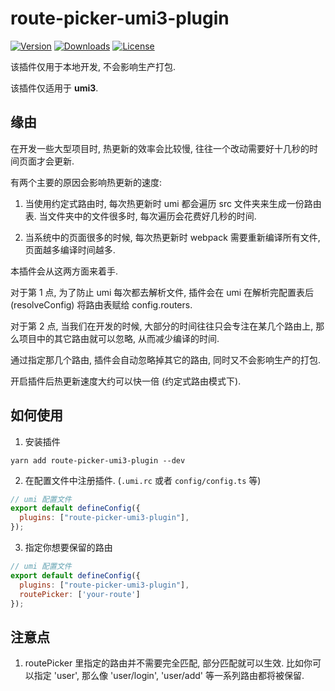# route-picker-umi3-plugin
<p>
  <a href="https://www.npmjs.com/package/route-picker-umi3-plugin"><img src="https://badgen.net/npm/v/route-picker-umi3-plugin" alt="Version" /></a>
  <a href="https://www.npmjs.com/package/route-picker-umi3-plugin"><img src="https://badgen.net/npm/dm/route-picker-umi3-plugin" alt="Downloads" /></a>
  <a href="https://www.npmjs.com/package/route-picker-umi3-plugin"><img src="https://badgen.net/npm/license/route-picker-umi3-plugin" alt="License" /></a>
</p>

该插件仅用于本地开发, 不会影响生产打包.

该插件仅适用于 **umi3**.

## 缘由
在开发一些大型项目时, 热更新的效率会比较慢, 往往一个改动需要好十几秒的时间页面才会更新.

有两个主要的原因会影响热更新的速度:

1. 当使用约定式路由时, 每次热更新时 umi 都会遍历 src 文件夹来生成一份路由表. 当文件夹中的文件很多时, 每次遍历会花费好几秒的时间.

2. 当系统中的页面很多的时候, 每次热更新时 webpack 需要重新编译所有文件, 页面越多编译时间越多.

本插件会从这两方面来着手. 

对于第 1 点, 为了防止 umi 每次都去解析文件, 插件会在 umi 在解析完配置表后 (resolveConfig) 将路由表赋给 config.routers. 

对于第 2 点, 当我们在开发的时候, 大部分的时间往往只会专注在某几个路由上, 那么项目中的其它路由就可以忽略, 从而减少编译的时间.

通过指定那几个路由, 插件会自动忽略掉其它的路由, 同时又不会影响生产的打包. 

开启插件后热更新速度大约可以快一倍 (约定式路由模式下).

## 如何使用
1. 安装插件
```
yarn add route-picker-umi3-plugin --dev
```

2. 在配置文件中注册插件. (`.umi.rc` 或者 `config/config.ts` 等)

```js
// umi 配置文件
export default defineConfig({
  plugins: ["route-picker-umi3-plugin"],
});
```

3. 指定你想要保留的路由
```js
// umi 配置文件
export default defineConfig({
  plugins: ["route-picker-umi3-plugin"],
  routePicker: ['your-route']
});
```

## 注意点
1. routePicker 里指定的路由并不需要完全匹配, 部分匹配就可以生效. 比如你可以指定 'user', 那么像 'user/login', 'user/add' 等一系列路由都将被保留.
